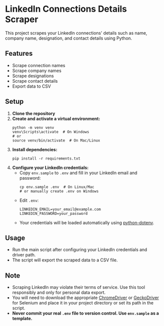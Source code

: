 # LinkedIn Connections Details Scraper

This project scrapes your LinkedIn connections' details such as name, company name, designation, and contact details using Python.

## Features
- Scrape connection names
- Scrape company names
- Scrape designations
- Scrape contact details
- Export data to CSV

## Setup

1. **Clone the repository**
2. **Create and activate a virtual environment:**
   ```
   python -m venv venv
   venv\Scripts\activate  # On Windows
   # or
   source venv/bin/activate  # On Mac/Linux
   ```
3. **Install dependencies:**
   ```
   pip install -r requirements.txt
   ```
4. **Configure your LinkedIn credentials:**
   - Copy `env.sample` to `.env` and fill in your LinkedIn email and password:
     ```
     cp env.sample .env  # On Linux/Mac
     # or manually create .env on Windows
     ```
   - Edit `.env`:
     ```
     LINKEDIN_EMAIL=your_email@example.com
     LINKEDIN_PASSWORD=your_password
     ```
   - Your credentials will be loaded automatically using [python-dotenv](https://pypi.org/project/python-dotenv/).

## Usage

- Run the main script after configuring your LinkedIn credentials and driver path.
- The script will export the scraped data to a CSV file.

## Note
- Scraping LinkedIn may violate their terms of service. Use this tool responsibly and only for personal data export.
- You will need to download the appropriate [ChromeDriver](https://sites.google.com/chromium.org/driver/) or [GeckoDriver](https://github.com/mozilla/geckodriver/releases) for Selenium and place it in your project directory or set its path in the script.
- **Never commit your real `.env` file to version control. Use `env.sample` as a template.** 